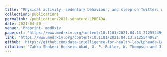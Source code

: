 ```yaml
---
title: "Physical activity, sedentary behaviour, and sleep on Twitter: A labelled dataset for public health research"
collection: publications
permalink: /publication/2021-sdnature-LPHEADA
date: 2021-04-20
venue: 'Preprint- medRxiv'
paperurl: 'https://www.medrxiv.org/content/10.1101/2021.04.13.21255449v2.full.pdf+html'
link: 'https://www.medrxiv.org/content/10.1101/2021.04.13.21255449v2'
github: 'https://github.com/data-intelligence-for-health-lab/Lpheada-Labelled-Public-HEAlth-DAtaset'
citation: 'Zahra Shakeri Hossein Abad, G. P. Butler, W. Thompson and J. Lee. <i>medRxiv</i> 2021.04.13.21255449; doi:10.1101/2021.04.13.21255449'
---
```


